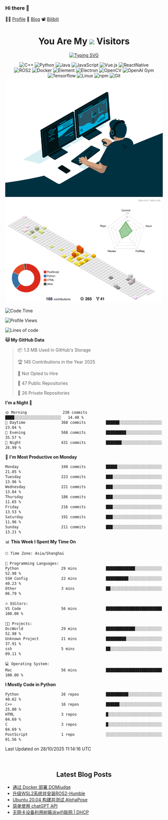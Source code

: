 ### Hi there 👋

👨‍🎓 [Profile](https://fateryu.github.io/) 📓 [Blog](https://fater.top/) 📽️ [Bilibili](https://space.bilibili.com/188667355)

<div align="center">
  <h1>
    You Are My <img src="https://profile-counter.glitch.me/fateryu/count.svg"> Visitors
  </h1>
  <!--<img align="center" src="https://github-readme-stats-git-masterrstaa-rickstaa.vercel.app/api?username=FaterYU&show_icons=true&count_private=true"/>-->

  <a href="https://git.io/typing-svg"><img src="https://readme-typing-svg.demolab.com?font=Fira+Code&pause=500&center=true&vCenter=true&random=false&width=435&lines=Talk+is+cheap.+Show+me+the+code." alt="Typing SVG" /></a>

  <img src="https://img.shields.io/badge/C++-512BD4?style=flat-square&logo=cplusplus&logoColor=ffffff" alt="C++">
  <img src="https://img.shields.io/badge/-Python-37A6AB?style=flat-square&logo=python&logoColor=ffffff" alt="Python">
  <img src="https://img.shields.io/badge/-Java-007396?style=flat-square&logo=java&logoColor=ffffff" alt="Java">
  <img src="https://img.shields.io/badge/JavaScript-F7DF1E?style=flat-square&logo=JavaScript&logoColor=ffffff" alt="JavaScript">
  <img src="https://img.shields.io/badge/-Vue.js-4FC08D?style=flat-square&logo=Vue.js&logoColor=ffffff" alt="Vue.js">
  <img src="https://img.shields.io/badge/ReactNative-813144?style=flat-square&logo=react&logoColor=ffffff" alt="ReactNative">
  </br>
  <img src="https://img.shields.io/badge/-ROS2-8DD6F9?style=flat-square&logo=ros&logoColor=ffffff" alt="ROS2">
  <img src="https://img.shields.io/badge/Docker-2496ED?style=flat-square&logo=docker&logoColor=ffffff" alt="Docker">
  <img src="https://img.shields.io/badge/-Element-02845A?style=flat-square&logo=electron&logoColor=ffffff" alt="Element">
  <img src="https://img.shields.io/badge/-Electron-002D71?style=flat-square&logo=element&logoColor=ffffff" alt="Electron">
  <img src="https://img.shields.io/badge/-OpenCV-361522?style=flat-square&logo=opencv&logoColor=ffffff" alt="OpenCV">
  <img src="https://img.shields.io/badge/-OpenAIGym-91302E?style=flat-square&logo=openaigym&logoColor=ffffff" alt="OpenAI Gym">
  </br>
  <img src="https://img.shields.io/badge/-Tensorflow-204366?style=flat-square&logo=tensorflow&logoColor=ffffff" alt="Tensorflow">
  <img src="https://img.shields.io/badge/-Linux-333333?style=flat-square&logo=linux&logoColor=white" alt="Linux">
  <img src="https://img.shields.io/badge/-NPM-CB3837?style=flat-square&logo=npm&logoColor=white" alt="npm">
  <img src="https://img.shields.io/badge/-Git-f05032?style=flat-square&logo=git&logoColor=white" alt="Git">
  </br>
  <img alt="GIF" src="./code.gif?raw=true" />
  </br>
  <!--<img src="https://github-readme-stats.vercel.app/api/top-langs/?username=fateryu&hide=HTML&langs_count=5">-->
  <img src="./profile-3d-contrib/profile-south-season-animate.svg">
  </br>
</div>

<!--START_SECTION:waka-->
![Code Time](http://img.shields.io/badge/Code%20Time-548%20hrs%2043%20mins-blue)

![Profile Views](http://img.shields.io/badge/Profile%20Views-14-blue)

![Lines of code](https://img.shields.io/badge/From%20Hello%20World%20I%27ve%20Written-13.2%20million%20lines%20of%20code-blue)

**🐱 My GitHub Data** 

> 📦 1.3 MB Used in GitHub's Storage 
 > 
> 🏆 145 Contributions in the Year 2025
 > 
> 🚫 Not Opted to Hire
 > 
> 📜 47 Public Repositories 
 > 
> 🔑 26 Private Repositories 
 > 
**I'm a Night 🦉** 

```text
🌞 Morning                230 commits         ████░░░░░░░░░░░░░░░░░░░░░   14.40 % 
🌆 Daytime                368 commits         ██████░░░░░░░░░░░░░░░░░░░   23.04 % 
🌃 Evening                568 commits         █████████░░░░░░░░░░░░░░░░   35.57 % 
🌙 Night                  431 commits         ███████░░░░░░░░░░░░░░░░░░   26.99 % 
```
📅 **I'm Most Productive on Monday** 

```text
Monday                   349 commits         █████░░░░░░░░░░░░░░░░░░░░   21.85 % 
Tuesday                  223 commits         ███░░░░░░░░░░░░░░░░░░░░░░   13.96 % 
Wednesday                221 commits         ███░░░░░░░░░░░░░░░░░░░░░░   13.84 % 
Thursday                 186 commits         ███░░░░░░░░░░░░░░░░░░░░░░   11.65 % 
Friday                   216 commits         ███░░░░░░░░░░░░░░░░░░░░░░   13.53 % 
Saturday                 191 commits         ███░░░░░░░░░░░░░░░░░░░░░░   11.96 % 
Sunday                   211 commits         ███░░░░░░░░░░░░░░░░░░░░░░   13.21 % 
```


📊 **This Week I Spent My Time On** 

```text
🕑︎ Time Zone: Asia/Shanghai

💬 Programming Languages: 
Python                   29 mins             █████████████░░░░░░░░░░░░   52.98 % 
SSH Config               22 mins             ██████████░░░░░░░░░░░░░░░   40.23 % 
Other                    3 mins              ██░░░░░░░░░░░░░░░░░░░░░░░   06.79 % 

🔥 Editors: 
VS Code                  56 mins             █████████████████████████   100.00 % 

🐱‍💻 Projects: 
OccWorld                 29 mins             █████████████░░░░░░░░░░░░   52.98 % 
Unknown Project          21 mins             █████████░░░░░░░░░░░░░░░░   37.91 % 
ssh                      5 mins              ██░░░░░░░░░░░░░░░░░░░░░░░   09.11 % 

💻 Operating System: 
Mac                      56 mins             █████████████████████████   100.00 % 
```

**I Mostly Code in Python** 

```text
Python                   26 repos            ██████████░░░░░░░░░░░░░░░   40.62 % 
C++                      16 repos            ██████░░░░░░░░░░░░░░░░░░░   25.00 % 
HTML                     3 repos             █░░░░░░░░░░░░░░░░░░░░░░░░   04.69 % 
C                        3 repos             █░░░░░░░░░░░░░░░░░░░░░░░░   04.69 % 
PostScript               1 repo              ░░░░░░░░░░░░░░░░░░░░░░░░░   01.56 % 
```




 Last Updated on 28/10/2025 11:14:16 UTC
<!--END_SECTION:waka-->

<div align="center">
  </br>
  <h2>
    Latest Blog Posts
  </h2>
</div>

<!-- BLOGPOSTS:START -->
- [通过 Docker 部署 DOMjudge](https://fater.top/record/domjudge-docker-config/)
- [升级WSL2系统并安装ROS2-Humble](https://fater.top/record/upgrade-wsl-system-install-ros2-humble/)
- [Ubuntu 20.04 构建并测试 AlphaPose](https://fater.top/usage/build-test-alphapose/)
- [简单使用 chatGPT API](https://fater.top/usage/use-chatgpt-api/)
- [无网卡设备利用树莓派wifi联网 | DHCP](https://fater.top/record/raspi-relay-wifi/)
<!-- BLOGPOSTS:END -->
